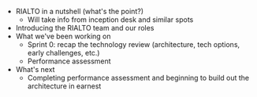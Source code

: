 * RIALTO in a nutshell (what's the point?)
  * Will take info from inception desk and similar spots
* Introducing the RIALTO team and our roles
* What we've been working on
  * Sprint 0: recap the technology review (architecture, tech options, early challenges, etc.)
  * Performance assessment
* What's next
  * Completing performance assessment and beginning to build out the architecture in earnest